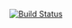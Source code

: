 [![Build Status](https://travis-ci.org/AlexDeveloper24/Queue.svg?branch=master)](https://travis-ci.org/AlexDeveloper24/Queue)
